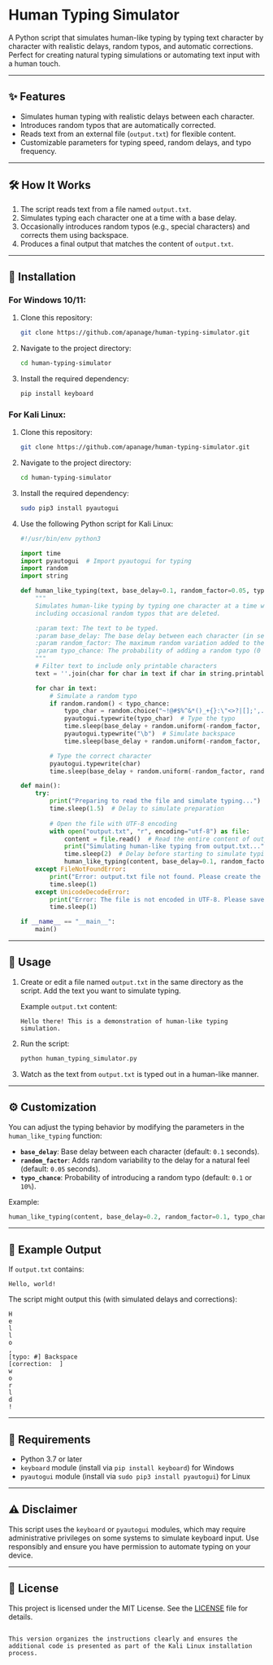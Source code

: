 # Human Typing Simulator

A Python script that simulates human-like typing by typing text character by character with realistic delays, random typos, and automatic corrections. Perfect for creating natural typing simulations or automating text input with a human touch.

---

## ✨ Features
- Simulates human typing with realistic delays between each character.
- Introduces random typos that are automatically corrected.
- Reads text from an external file (`output.txt`) for flexible content.
- Customizable parameters for typing speed, random delays, and typo frequency.

---

## 🛠 How It Works
1. The script reads text from a file named `output.txt`.
2. Simulates typing each character one at a time with a base delay.
3. Occasionally introduces random typos (e.g., special characters) and corrects them using backspace.
4. Produces a final output that matches the content of `output.txt`.

---

## 🔧 Installation

### For Windows 10/11:
1. Clone this repository:
   ```bash
   git clone https://github.com/apanage/human-typing-simulator.git
   ```
2. Navigate to the project directory:
   ```bash
   cd human-typing-simulator
   ```
3. Install the required dependency:
   ```bash
   pip install keyboard
   ```

### For Kali Linux:
1. Clone this repository:
   ```bash
   git clone https://github.com/apanage/human-typing-simulator.git
   ```
2. Navigate to the project directory:
   ```bash
   cd human-typing-simulator
   ```
3. Install the required dependency:
   ```bash
   sudo pip3 install pyautogui
   ```

4. Use the following Python script for Kali Linux:

   ```python
   #!/usr/bin/env python3

   import time
   import pyautogui  # Import pyautogui for typing
   import random
   import string

   def human_like_typing(text, base_delay=0.1, random_factor=0.05, typo_chance=0.1):
       """
       Simulates human-like typing by typing one character at a time with delays, 
       including occasional random typos that are deleted.

       :param text: The text to be typed.
       :param base_delay: The base delay between each character (in seconds).
       :param random_factor: The maximum random variation added to the delay.
       :param typo_chance: The probability of adding a random typo (0 to 1).
       """
       # Filter text to include only printable characters
       text = ''.join(char for char in text if char in string.printable)

       for char in text:
           # Simulate a random typo
           if random.random() < typo_chance:
               typo_char = random.choice("~!@#$%^&*()_+{}:\"<>?|[];',./")  # Random symbol
               pyautogui.typewrite(typo_char)  # Type the typo
               time.sleep(base_delay + random.uniform(-random_factor, random_factor))  # Delay for the typo
               pyautogui.typewrite("\b")  # Simulate backspace
               time.sleep(base_delay + random.uniform(-random_factor, random_factor))  # Delay after backspace

           # Type the correct character
           pyautogui.typewrite(char)
           time.sleep(base_delay + random.uniform(-random_factor, random_factor))  # Delay for each character

   def main():
       try:
           print("Preparing to read the file and simulate typing...")
           time.sleep(1.5)  # Delay to simulate preparation
           
           # Open the file with UTF-8 encoding
           with open("output.txt", "r", encoding="utf-8") as file:
               content = file.read()  # Read the entire content of output.txt
               print("Simulating human-like typing from output.txt...")
               time.sleep(2)  # Delay before starting to simulate typing
               human_like_typing(content, base_delay=0.1, random_factor=0.05, typo_chance=0.1)
       except FileNotFoundError:
           print("Error: output.txt file not found. Please create the file and add content to it.")
           time.sleep(1)
       except UnicodeDecodeError:
           print("Error: The file is not encoded in UTF-8. Please save the file with UTF-8 encoding.")
           time.sleep(1)

   if __name__ == "__main__":
       main()
   ```

---

## 🚀 Usage

1. Create or edit a file named `output.txt` in the same directory as the script. Add the text you want to simulate typing.

   Example `output.txt` content:
   ```
   Hello there! This is a demonstration of human-like typing simulation.
   ```

2. Run the script:
   ```bash
   python human_typing_simulator.py
   ```

3. Watch as the text from `output.txt` is typed out in a human-like manner.

---

## ⚙️ Customization

You can adjust the typing behavior by modifying the parameters in the `human_like_typing` function:

- **`base_delay`**: Base delay between each character (default: `0.1` seconds).
- **`random_factor`**: Adds random variability to the delay for a natural feel (default: `0.05` seconds).
- **`typo_chance`**: Probability of introducing a random typo (default: `0.1` or `10%`).

Example:
```python
human_like_typing(content, base_delay=0.2, random_factor=0.1, typo_chance=0.2)
```

---

## 📄 Example Output

If `output.txt` contains:
```
Hello, world!
```

The script might output this (with simulated delays and corrections):
```
H
e
l
l
o
,
[typo: #] Backspace
[correction:  ]
w
o
r
l
d
!
```

---

## 🔑 Requirements
- Python 3.7 or later
- `keyboard` module (install via `pip install keyboard`) for Windows
- `pyautogui` module (install via `sudo pip3 install pyautogui`) for Linux

---

## ⚠️ Disclaimer

This script uses the `keyboard` or `pyautogui` modules, which may require administrative privileges on some systems to simulate keyboard input. Use responsibly and ensure you have permission to automate typing on your device.

---

## 📜 License

This project is licensed under the MIT License. See the [LICENSE](LICENSE) file for details.
```

This version organizes the instructions clearly and ensures the additional code is presented as part of the Kali Linux installation process.
